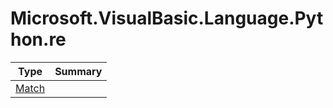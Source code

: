 ﻿
# Microsoft.VisualBasic.Language.Python.re

|Type|Summary|
|----|-------|
|<a href="#" onClick="load('/docs/Microsoft.VisualBasic.Language.Python.re/Match.md')">Match</a>||

